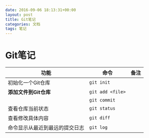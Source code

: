 ```yaml
---
date: 2016-09-06 18:13:31+00:00
layout: post
title: Git笔记
categories: 文档
tags: 笔记 
---
```


# Git笔记
|功能|命令|备注|
|----|----|----|
|初始化一个Git仓库|`git init`||
|**添加文件到Git仓库**|`git add <file>`||
||`git commit`||
|查看仓库当前状态|`git status`||
|查看修改具体内容|`git diff`||
|命令显示从最近到最远的提交日志|`git log`||
